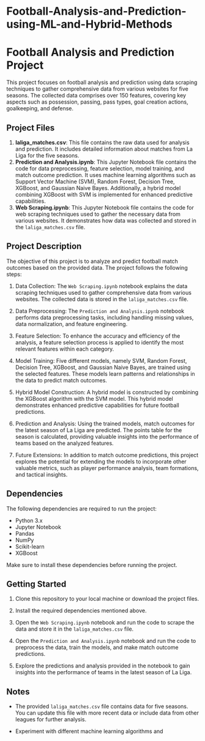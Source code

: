 # Football-Analysis-and-Prediction-using-ML-and-Hybrid-Methods

# Football Analysis and Prediction Project

This project focuses on football analysis and prediction using data scraping techniques to gather comprehensive data from various websites for five seasons. The collected data comprises over 150 features, covering key aspects such as possession, passing, pass types, goal creation actions, goalkeeping, and defense. 

## Project Files

1. **laliga_matches.csv**: This file contains the raw data used for analysis and prediction. It includes detailed information about matches from La Liga for the five seasons.
2. **Prediction and Analysis.ipynb**: This Jupyter Notebook file contains the code for data preprocessing, feature selection, model training, and match outcome prediction. It uses machine learning algorithms such as Support Vector Machine (SVM), Random Forest, Decision Tree, XGBoost, and Gaussian Naive Bayes. Additionally, a hybrid model combining XGBoost with SVM is implemented for enhanced predictive capabilities.
3. **Web Scraping.ipynb**: This Jupyter Notebook file contains the code for web scraping techniques used to gather the necessary data from various websites. It demonstrates how data was collected and stored in the `laliga_matches.csv` file.

## Project Description

The objective of this project is to analyze and predict football match outcomes based on the provided data. The project follows the following steps:

1. Data Collection: The `Web Scraping.ipynb` notebook explains the data scraping techniques used to gather comprehensive data from various websites. The collected data is stored in the `laliga_matches.csv` file.

2. Data Preprocessing: The `Prediction and Analysis.ipynb` notebook performs data preprocessing tasks, including handling missing values, data normalization, and feature engineering.

3. Feature Selection: To enhance the accuracy and efficiency of the analysis, a feature selection process is applied to identify the most relevant features within each category.

4. Model Training: Five different models, namely SVM, Random Forest, Decision Tree, XGBoost, and Gaussian Naive Bayes, are trained using the selected features. These models learn patterns and relationships in the data to predict match outcomes.

5. Hybrid Model Construction: A hybrid model is constructed by combining the XGBoost algorithm with the SVM model. This hybrid model demonstrates enhanced predictive capabilities for future football predictions.

6. Prediction and Analysis: Using the trained models, match outcomes for the latest season of La Liga are predicted. The points table for the season is calculated, providing valuable insights into the performance of teams based on the analyzed features.

7. Future Extensions: In addition to match outcome predictions, this project explores the potential for extending the models to incorporate other valuable metrics, such as player performance analysis, team formations, and tactical insights.

## Dependencies

The following dependencies are required to run the project:

- Python 3.x
- Jupyter Notebook
- Pandas
- NumPy
- Scikit-learn
- XGBoost

Make sure to install these dependencies before running the project.

## Getting Started

1. Clone this repository to your local machine or download the project files.

2. Install the required dependencies mentioned above.

3. Open the `Web Scraping.ipynb` notebook and run the code to scrape the data and store it in the `laliga_matches.csv` file.

4. Open the `Prediction and Analysis.ipynb` notebook and run the code to preprocess the data, train the models, and make match outcome predictions.

5. Explore the predictions and analysis provided in the notebook to gain insights into the performance of teams in the latest season of La Liga.

## Notes

- The provided `laliga_matches.csv` file contains data for five seasons. You can update this file with more recent data or include data from other leagues for further analysis.

- Experiment with different machine learning algorithms and
